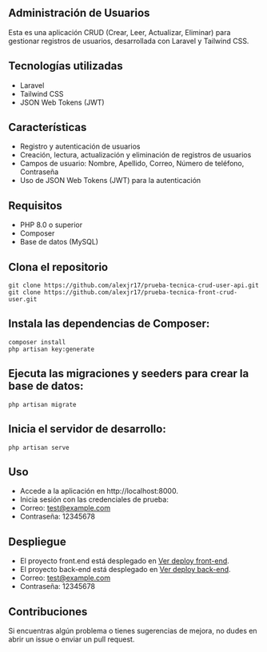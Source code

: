 ## Administración de Usuarios
Esta es una aplicación CRUD (Crear, Leer, Actualizar, Eliminar) para gestionar registros de usuarios, desarrollada con Laravel y Tailwind CSS.

## Tecnologías utilizadas
- Laravel
- Tailwind CSS
- JSON Web Tokens (JWT)

## Características
- Registro y autenticación de usuarios
- Creación, lectura, actualización y eliminación de registros de usuarios
- Campos de usuario: Nombre, Apellido, Correo, Número de teléfono, Contraseña
- Uso de JSON Web Tokens (JWT) para la autenticación

## Requisitos
- PHP 8.0 o superior
- Composer
- Base de datos (MySQL)


## Clona el repositorio
```
git clone https://github.com/alexjr17/prueba-tecnica-crud-user-api.git
git clone https://github.com/alexjr17/prueba-tecnica-front-crud-user.git
```

## Instala las dependencias de Composer:
```
composer install
php artisan key:generate
```

## Ejecuta las migraciones y seeders para crear la base de datos:
```
php artisan migrate
```

## Inicia el servidor de desarrollo:
```
php artisan serve
```
## Uso
- Accede a la aplicación en http://localhost:8000.
- Inicia sesión con las credenciales de prueba:
- Correo: test@example.com
- Contraseña: 12345678


## Despliegue
- El proyecto front.end está desplegado en [Ver deploy front-end](https://prueba-tecnica-front-crud-user-production.up.railway.app).
- El proyecto back-end está desplegado en [Ver deploy back-end](https://prueba-tecnica-crud-user-api-production.up.railway.app).
- Correo: test@example.com
- Contraseña: 12345678

## Contribuciones
Si encuentras algún problema o tienes sugerencias de mejora, no dudes en abrir un issue o enviar un pull request.
